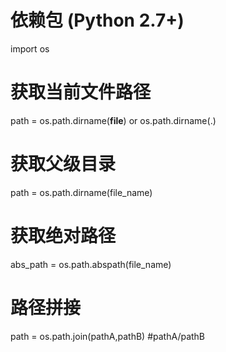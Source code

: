 # 依赖包 (Python 2.7+)

import os

# 获取当前文件路径

path = os.path.dirname(__file__)  or os.path.dirname(.)

# 获取父级目录

path = os.path.dirname(file_name)

# 获取绝对路径

abs_path = os.path.abspath(file_name)

# 路径拼接

path = os.path.join(pathA,pathB) #pathA/pathB

